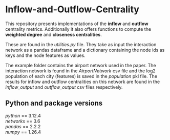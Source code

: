 # Inflow-and-Outflow-Centrality

This repository presents implementations of the **inflow** and **outflow** centrality metrics. Additionally it also offers functions to compute the **weighted degree** and **closeness centralities**.

These are found in the *utilities.py* file. They take as input the interaction network as a pandas dataframe and a dictionary containing the node ids as keys and the node features as values.

The example folder contains the airport network used in the paper. The interaction network is found in the *AirportNetwork* csv file and the log2 population of each city (features) is saved in the *population* pkl file. The results for inflow and outflow centralities on this network are found in the *inflow_output* and *outflow_output* csv files respectively.

## Python and package versions
*python* == 3.12.4  
*networkx* == 3.6  
*pandas* == 2.2.2  
*numpy* == 1.26.4   
